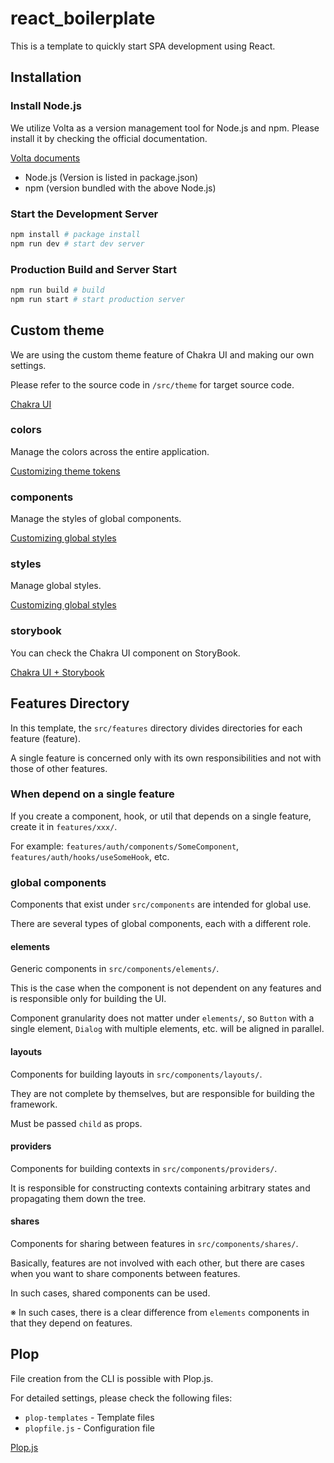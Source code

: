# react_boilerplate

This is a template to quickly start SPA development using React.

## Installation

### Install Node.js

We utilize Volta as a version management tool for Node.js and npm. Please install it by checking the official documentation.

[Volta documents](https://docs.volta.sh/guide/)

- Node.js (Version is listed in package.json)
- npm (version bundled with the above Node.js)

### Start the Development Server

```sh
npm install # package install
npm run dev # start dev server
```

### Production Build and Server Start

```sh
npm run build # build
npm run start # start production server
```

## Custom theme

We are using the custom theme feature of Chakra UI and making our own settings.

Please refer to the source code in `/src/theme` for target source code.

[Chakra UI](https://chakra-ui.com/)

### colors

Manage the colors across the entire application.

[Customizing theme tokens](https://chakra-ui.com/docs/styled-system/customize-theme#customizing-theme-tokens)

### components

Manage the styles of global components.

[Customizing global styles](https://chakra-ui.com/docs/styled-system/customize-theme#customizing-single-components)

### styles

Manage global styles.

[Customizing global styles](https://chakra-ui.com/docs/styled-system/customize-theme#customizing-global-styles)

### storybook

You can check the Chakra UI component on StoryBook.

[Chakra UI + Storybook](https://chakra-ui.com/getting-started/with-storybook)

## Features Directory

In this template, the `src/features` directory divides directories for each feature (feature).

A single feature is concerned only with its own responsibilities and not with those of other features.

### When depend on a single feature

If you create a component, hook, or util that depends on a single feature, create it in `features/xxx/`.

For example: `features/auth/components/SomeComponent`, `features/auth/hooks/useSomeHook`, etc.

### global components

Components that exist under `src/components` are intended for global use.

There are several types of global components, each with a different role.

#### elements

Generic components in `src/components/elements/`.

This is the case when the component is not dependent on any features and is responsible only for building the UI.

Component granularity does not matter under `elements/`, so `Button` with a single element, `Dialog` with multiple elements, etc. will be aligned in parallel.

#### layouts

Components for building layouts in `src/components/layouts/`.

They are not complete by themselves, but are responsible for building the framework.

Must be passed `child` as props.

#### providers

Components for building contexts in `src/components/providers/`.

It is responsible for constructing contexts containing arbitrary states and propagating them down the tree.

#### shares

Components for sharing between features in `src/components/shares/`.

Basically, features are not involved with each other, but there are cases when you want to share components between features.

In such cases, shared components can be used.

※ In such cases, there is a clear difference from `elements` components in that they depend on features.

## Plop

File creation from the CLI is possible with Plop.js.

For detailed settings, please check the following files:

- `plop-templates` - Template files
- `plopfile.js` - Configuration file

[Plop.js](https://plopjs.com/)
